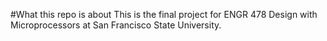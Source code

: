 #What this repo is about
This is the final project for ENGR 478 Design with Microprocessors at San Francisco State University.

